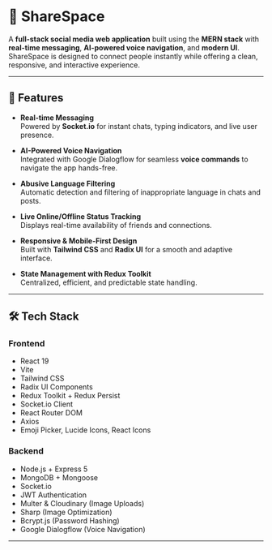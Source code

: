 # 📱 ShareSpace

A **full-stack social media web application** built using the **MERN stack** with **real-time messaging**, **AI-powered voice navigation**, and **modern UI**.  
ShareSpace is designed to connect people instantly while offering a clean, responsive, and interactive experience.

---

## 🚀 Features

- **Real-time Messaging**  
  Powered by **Socket.io** for instant chats, typing indicators, and live user presence.
  
- **AI-Powered Voice Navigation**  
  Integrated with Google Dialogflow for seamless **voice commands** to navigate the app hands-free.

- **Abusive Language Filtering**  
  Automatic detection and filtering of inappropriate language in chats and posts.

- **Live Online/Offline Status Tracking**  
  Displays real-time availability of friends and connections.

- **Responsive & Mobile-First Design**  
  Built with **Tailwind CSS** and **Radix UI** for a smooth and adaptive interface.

- **State Management with Redux Toolkit**  
  Centralized, efficient, and predictable state handling.

---

## 🛠 Tech Stack

### **Frontend**
- React 19
- Vite
- Tailwind CSS
- Radix UI Components
- Redux Toolkit + Redux Persist
- Socket.io Client
- React Router DOM
- Axios
- Emoji Picker, Lucide Icons, React Icons

### **Backend**
- Node.js + Express 5
- MongoDB + Mongoose
- Socket.io
- JWT Authentication
- Multer & Cloudinary (Image Uploads)
- Sharp (Image Optimization)
- Bcrypt.js (Password Hashing)
- Google Dialogflow (Voice Navigation)

---




